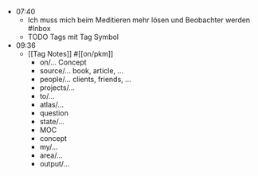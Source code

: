- 07:40
	- Ich muss mich beim Meditieren mehr lösen und Beobachter werden #Inbox
	- TODO Tags mit Tag Symbol
- 09:36
	- [[Tag Notes]] #[[on/pkm]]
		- on/… Concept
		- source/… book, article, …
		- people/… clients, friends, …
		- projects/…
		- to/…
		- atlas/…
		- question
		- state/...
		- MOC
		- concept
		- my/...
		- area/…
		- output/...